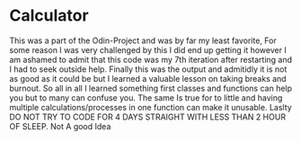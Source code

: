 # Calculator
This was a part of the Odin-Project and was by far my least favorite, For some reason I was very challenged by this I did end up getting it 
however I am ashamed to admit that this code was my 7th iteration after restarting and I had to seek outside help. Finally this was the output and admitidly it is not as good as it could be but I learned a valuable lesson on taking breaks and burnout. So all in all I learned something first classes and functions can help you but to many can confuse you. The same Is true for to little and having multiple calculations/processes in one function can make it unusable. Laslty DO NOT TRY TO CODE FOR 4 DAYS STRAIGHT WITH LESS THAN 2 HOUR OF SLEEP. Not A good Idea
